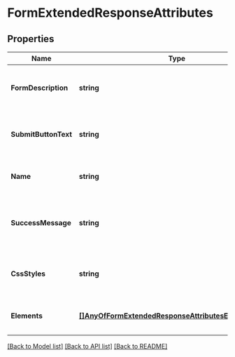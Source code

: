 # FormExtendedResponseAttributes

## Properties
Name | Type | Description | Notes
------------ | ------------- | ------------- | -------------
**FormDescription** | **string** | Text that appears at the top of a receive form | [optional] [default to null]
**SubmitButtonText** | **string** | Text that appears on the submit button for the form | [optional] [default to null]
**Name** | **string** | Description of form that appears at top. | [optional] [default to null]
**SuccessMessage** | **string** | Message displayed to submitter after files are uploaded | [optional] [default to null]
**CssStyles** | **string** | CSS to format appearance of form elements. | [optional] [default to null]
**Elements** | [**[]AnyOfFormExtendedResponseAttributesElementsItems**](interface{}.md) | Array of form fields defined for the form | [optional] [default to null]

[[Back to Model list]](../README.md#documentation-for-models) [[Back to API list]](../README.md#documentation-for-api-endpoints) [[Back to README]](../README.md)

